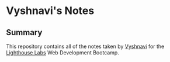 # Vyshnavi's Notes
## Summary 

This repository contains all of the notes taken by [Vyshnavi](https://github.com/vyshudoulagar) for the [Lighthouse Labs](lighthouselabs.ca) Web Development Bootcamp.